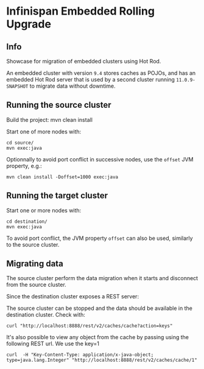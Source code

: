 # Infinispan Embedded Rolling Upgrade

## Info 
Showcase for migration of embedded clusters using Hot Rod. 

An embedded cluster with version ```9.4``` stores caches
as POJOs, and has an embedded Hot Rod server that is used by a second cluster running ```11.0.9-SNAPSHOT``` to migrate data without downtime.

## Running the source cluster

Build the project:
mvn clean install

Start one of more nodes with: 

```
cd source/
mvn exec:java
```

Optionnally to avoid port conflict in successive nodes, use the ```offset``` JVM property, e.g.: 

```mvn clean install -Doffset=1000 exec:java```

## Running the target cluster

Start one or more nodes with:

```
cd destination/
mvn exec:java
```

To avoid port conflict, the JVM property ```offset``` can also be used, similarly to the source cluster. 

## Migrating data

The source cluster perform the data migration when it starts and disconnect from the source cluster.

Since the destination cluster exposes a REST server:




The source cluster can be stopped and the data should be available in the destination cluster. Check with:

```
curl "http://localhost:8888/rest/v2/caches/cache?action=keys"
```

It's also possible to view any object from the cache by passing using the following REST url. 
We use the key=1 
```
curl  -H "Key-Content-Type: application/x-java-object; type=java.lang.Integer" "http://localhost:8888/rest/v2/caches/cache/1"
```

